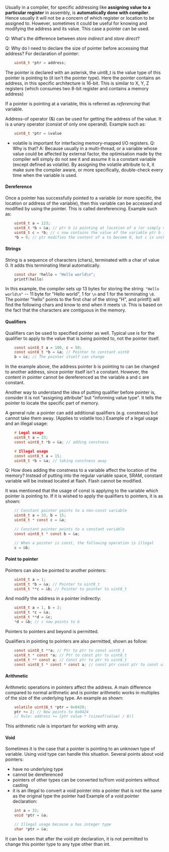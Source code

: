 Usually in a compiler, for specific addressing like **assigning value to a particular register** in assembly, is **automatically done with compiler**. Hence usually it will not be a concern of which register or location to be assigned to. 
However, sometimes it could be useful for knowing and modifying the address and its value. This case a pointer can be used. 

Q: What's the difference between *store indirect* and *store direct*? 

Q: Why do I need to declare the size of pointer before accessing that address? 
For declaration of pointer:  
```c 
	uint8_t *ptr = address;
```

The pointer is declared with an asterisk, the uint8_t is the value type of this pointer is pointing to (it isn't the pointer type). Here the pointer contains an address, in this specific architecture is 16-bit. This is similar to X, Y, Z registers (which consumes two 8-bit register and contains a memory address)

If a pointer is pointing at a variable, this is referred as *referencing* that variable. 

Address-of operator (&) can be used for getting the address of the value. It is a unary operator (consist of only one operand). 
Example such as:
```c
	uint8_t *ptr = &value
```

- volatile is important for interfacing memory-mapped I/O registers. 
Q: Why is that?
A: Because usually in a multi-thread, or a variable whose value could be affected by external factor, the optimisation made by the compiler will simply do not see it and assume it is a constant variable (except defined as volatile). By assigning the volatile attribute to it, it make sure the compiler aware, or more specifically, double-check every time when the variable is used. 
#### Dereference

Once a pointer has successfully pointed to a variable (or more specific, the location or address of the variable), then this variable can be accessed and modified by using the pointer. This is called dereferencing. 
Example such as:
```c
	uint8_t a = 123;
	uint8_t *b = &a; // ptr b is pointing at location of a (or simply variable a)
	uint8_t c = *b; // c now contains the value of the variable ptr b is pointing at
	*b = 0; // ptr modifies the content of a to become 0, but c is unchanged.
```


#### Strings

String is a sequence of characters (chars), terminated with a char of value 0. It adds this terminating literal automatically. 
```c
	const char *hello = "Hello world\n";
	printf(hello)
```

In this example, the compiler sets up 13 bytes for storing the string` "Hello world\n"` -- 11 byte for "Hello world", 1 for `\n` and 1 for the terminating `\0`. 
The pointer "hello" points to the first char of the string "H", and printf() will find the following chars and know to end when it meets `\0`. This is based on the fact that the characters are contiguous in the memory. 

#### Qualifiers

Qualifiers can be used to specified pointer as well. Typical use is for the qualifier to apply to the value that is being pointed to, not the pointer itself. 
```c
	const uint8_t a = 100, c = 50;
	const uint8_t *b = &a; // Pointer to constant uint8
	b = &c; // The pointer itself can change
```

In the example above, the address pointer b is pointing to can be changed to another address, since pointer itself isn't a constant. However, the content in pointer cannot be dereferenced as the variable a and c are constant. 

Another way to understand the idea of putting qualifier before pointer is, consider it is not "assigning attribute" but "informing value type". It tells the pointer to locate the specific part of memory. 

A general rule: a pointer can add additional qualifiers (e.g. constness) but cannot take them away. (Applies to volatile too.)
Example of a legal usage and an illegal usage:
```c
	# Legal usage
	uint8_t a = 33;
	const uint8_t *b = &a; // adding constness

	# Illegal usage
	const uint8_t a = 15;
	uint8_t *b = &a; // taking constness away
```

Q: How does adding the constness to a variable affect the location of the memory?
Instead of putting into the regular variable space, SRAM, constant variable will be instead located at flash. Flash cannot be modified. 

It was mentioned that the usage of const is applying to the variable which pointer is pointing to. If it is wished to apply the qualifiers to pointers, it is as shown:
```c
	// Constant pointer points to a non-const variable
	uint8_t a = 33, b = 15;
	uint8_t * const c = &a; 

	// Constant pointer points to a constant variable
	const uint8_t * const b = &a;	

	// When a pointer is const, the following operation is illegal
	c = &b;
```


#### Point to pointer

Pointers can also be pointed to another pointers:
```c
	uint8_t a = 1;
	uint8_t *b = &a; // Pointer to uint8_t
	uint8_t **c = &b; // Pointer to pointer to uint8_t
```

And modify the address in a pointer indirectly:
```c
	uint8_t a = 1, b = 2;
	uint8_t *c = &a;
	uint8_t **d = &c;
	*d = &b; // c now points to b
```

Pointers to pointers and beyond is permitted. 

Qualifiers in pointing to pointers are also permitted, shown as follow:
```c
	const uint8_t **a; // Ptr to ptr to const uint8_t
	uint8_t * const *a; // Ptr to const ptr to uint8_t
	uint8_t ** const a; // Const ptr to ptr to uint8_t
	const uint8_t * const * const a; // const ptr const ptr to const uint8_t

```

#### Arithmetic

Arithmetic operations in pointers affect the address. A main difference compared to normal arithmetic and is pointer arithmetic works in multiples of the size of the underlying type. 
An example as shown:
```c
	volatile uint16_t *ptr = 0x0420;
	ptr += 2; // Now points to 0x0424
	// Rule: address += [ptr value * (sizeof(value) / 8)]
```
This arithmetic rule is important for working with array. 
#### Void

Sometimes it is the case that a pointer is pointing to an unknown type of variable. Using void type can handle this situation. 
Several points about void pointers:
- have no underlying type 
- cannot be dereferenced
- pointers of other types can be converted to/from void pointers without casting
- it is an illegal to convert a void pointer into a pointer that is not the same as the original type the pointer had
Example of a void pointer declaration:
```c
	int a = 33;
	void *ptr = &a;

	// Illegal usage because a has integer type
	char *ptr = &a;
```

It can be seen that after the void ptr declaration, it is not permitted to change this pointer type to any type other than int. 